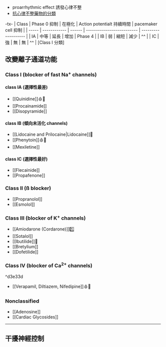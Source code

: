 - proarrhythmic effect 誘發心律不整
- [抗心律不整藥物的分類](http://doctor.get.com.tw/m/Journal/detail.aspx?no=402460)

-tx-
| Class | Phase 0 抑制 | 在極化 | Action potentialt 持續時間 | pacemaker cell 抑制 |
| ----- | ------------ | ------ | -------------------------- | ------------------- |
| IA    | 中等         | 延長   | 增加                       | Phase 4                    |
| IB    | 弱           | 縮短   | 減少                       | ^^                    |
| IC    | 強           | 無     | 無                         | ^^                    |
[Class I 分類]

## 改變離子通道功能 
### Class I (blocker of fast Na<sup>+</sup> channels)
#### class IA (選擇性最差)
- [[Quinidine]]🩸🥚
- [[Procainamide]] 
- [[Disopyramide]]
#### class IB (傾向未活化 channels)
- [[Lidocaine and Prilocaine|Lidocaine]]💉
- [[Phenytoin]]🩸🥚
- [[Mexiletine]]
#### class IC (選擇性最好)
- [[Flecainide]]
- [[Propafenone]]
### Class II (ß blocker)
- [[Propranolol]]  
- [[Esmolol]]
### Class III (blocker of K<sup>+</sup> channels)
- [[Amiodarone (Cordarone)]]1️⃣
- [[Sotalol]]
- [[Ibutilide]]💉
- [[Bretylium]]
- [[Dofetilide]]
### Class IV (blocker of Ca<sup>2+</sup> channels)

^d3e33d

- [[Verapamil, Diltiazem, Nifedipine]]🩸🥚
### Nonclassified
- [[Adenosine]]
- [[Cardiac Glycosides]]

---
## 干擾神經控制